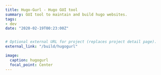```yaml
---
title: Hugo-Gurl - Hugo GUI tool
summary: GUI tool to maintain and build hugo websites.
tags:
- dev
date: "2020-02-19T00:23:00Z"


# Optional external URL for project (replaces project detail page).
external_link: "/build/hugogurl"

image:
  caption: hugogurl
  focal_point: Center
---
```






